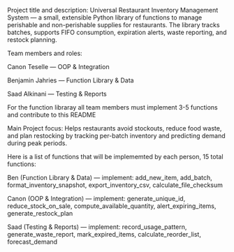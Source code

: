 Project title and description:
Universal Restaurant Inventory Management System — a small, extensible Python library of functions to manage perishable and non-perishable supplies for restaurants. The library tracks batches, supports FIFO consumption, expiration alerts, waste reporting, and restock planning.

Team members and roles:

Canon Teselle — OOP & Integration

Benjamin Jahries — Function Library & Data 

Saad Alkinani — Testing & Reports 

For the function libraray all team members must implement 3-5 functions and contribute to this README


Main Project focus: Helps restaurants avoid stockouts, reduce food waste, and plan restocking by tracking per-batch inventory and predicting demand during peak periods.


Here is a list of functions that will be implememted by each person, 15 total functions: 

Ben (Function Library & Data) — implement:
add_new_item, add_batch, format_inventory_snapshot, export_inventory_csv, calculate_file_checksum

Canon (OOP & Integration) — implement:
generate_unique_id, reduce_stock_on_sale, compute_available_quantity, alert_expiring_items, generate_restock_plan 

Saad (Testing & Reports) — implement:
record_usage_pattern, generate_waste_report, mark_expired_items, calculate_reorder_list, forecast_demand 
